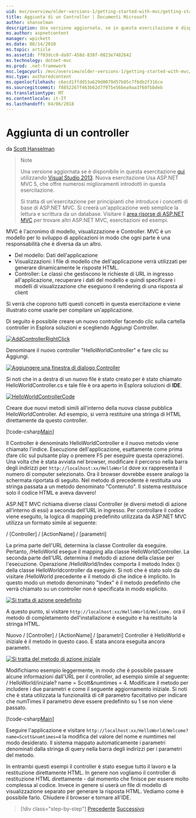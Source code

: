 ```yaml
---
uid: mvc/overview/older-versions-1/getting-started-with-mvc/getting-started-with-mvc-part2
title: Aggiunta di un Controller | Documenti Microsoft
author: shanselman
description: Una versione aggiornata, se in questa esercitazione è disponibile qui con Visual Studio 2013. Nuova esercitazione Usa ASP.NET MVC 5, che offre numerosi miglioramenti rispetto t...
ms.author: aspnetcontent
manager: wpickett
ms.date: 08/14/2010
ms.topic: article
ms.assetid: ff03dcc0-da97-458d-838f-0823e7482642
ms.technology: dotnet-mvc
ms.prod: .net-framework
msc.legacyurl: /mvc/overview/older-versions-1/getting-started-with-mvc/getting-started-with-mvc-part2
msc.type: authoredcontent
ms.openlocfilehash: c6ecd1ffdd53a629d0079d57b85c7f6db2f316ce
ms.sourcegitcommit: f8852267f463b62d7f975e56bea9aa3f68fbbdeb
ms.translationtype: MT
ms.contentlocale: it-IT
ms.lasthandoff: 04/06/2018
---
```

<a name="adding-a-controller"></a>Aggiunta di un controller
====================
da [Scott Hanselman](https://github.com/shanselman)

> > [!NOTE]
> > Una versione aggiornata se è disponibile in questa esercitazione [qui](../../getting-started/introduction/getting-started.md) utilizzando [Visual Studio 2013](https://www.microsoft.com/visualstudio/eng/2013-downloads). Nuova esercitazione Usa ASP.NET MVC 5, che offre numerosi miglioramenti introdotti in questa esercitazione.
> 
> 
> Si tratta di un'esercitazione per principianti che introduce i concetti di base di ASP.NET MVC. Si creerà un'applicazione web semplice la lettura e scrittura da un database. Visitare il [area risorse di ASP.NET MVC](../../../index.md) per trovare altri ASP.NET MVC, esercitazioni ed esempi.


MVC è l'acronimo di modello, visualizzazione e Controller. MVC è un modello per lo sviluppo di applicazioni in modo che ogni parte è una responsabilità che è diversa da un altro.

- Del modello: Dati dell'applicazione
- Visualizzazioni: I file di modello che dell'applicazione verrà utilizzati per generare dinamicamente le risposte HTML.
- Controller: Le classi che gestiscono le richieste di URL in ingresso all'applicazione, recuperare i dati del modello e quindi specificare i modelli di visualizzazione che eseguono il rendering di una risposta al client

Si verrà che coprono tutti questi concetti in questa esercitazione e viene illustrato come usarle per compilare un'applicazione.

Di seguito è possibile creare un nuovo controller facendo clic sulla cartella controller in Esplora soluzioni e scegliendo Aggiungi Controller.

[![AddControllerRightClick](getting-started-with-mvc-part2/_static/image2.png)](getting-started-with-mvc-part2/_static/image1.png)

Denominare il nuovo controller "HelloWorldController" e fare clic su Aggiungi.

[![Aggiungere una finestra di dialogo Controller](getting-started-with-mvc-part2/_static/image4.png)](getting-started-with-mvc-part2/_static/image3.png)

Si noti che in a destra di un nuovo file è stato creato per è stato chiamato HelloWorldController.cs e tale file è ora aperto in Esplora soluzioni di **IDE**.

[![HelloWorldControllerCode](getting-started-with-mvc-part2/_static/image6.png)](getting-started-with-mvc-part2/_static/image5.png)

Creare due nuovi metodi simili all'interno della nuova classe pubblica HelloWorldController. Ad esempio, si verrà restituire una stringa di HTML direttamente da questo controller.

[!code-csharp[Main](getting-started-with-mvc-part2/samples/sample1.cs)]

Il Controller è denominato HelloWorldController e il nuovo metodo viene chiamato l'indice. Esecuzione dell'applicazione, esattamente come prima (fare clic sul pulsante play o premere F5 per eseguire questa operazione). Una volta che è stata avviata nel browser, modificare il percorso nella barra degli indirizzi per `http://localhost:xx/HelloWorld` dove xx rappresenta il numero di computer selezionato. Ora il browser dovrebbe essere analogo la schermata riportata di seguito. Nel metodo di precedente è restituita una stringa passata a un metodo denominato "Contenuto". Il sistema restituisce solo il codice HTML e aveva davvero!

ASP.NET MVC richiama diverse classi Controller (e diversi metodi di azione all'interno di essi) a seconda dell'URL in ingresso. Per controllare il codice viene eseguito, la logica di mapping predefinito utilizzata da ASP.NET MVC utilizza un formato simile al seguente:

/ [Controller] / [ActionName] / [parametri]

La prima parte dell'URL determina la classe Controller da eseguire. Pertanto, /HelloWorld esegue il mapping alla classe HelloWorldController. La seconda parte dell'URL determina il metodo di azione della classe per l'esecuzione. Operazione /HelloWorld/Index comporta il metodo Index () della classe HelloWorldcontroller da eseguire. Si noti che è stato solo da visitare /HelloWorld precedente e il metodo di che indice è implicito. In questo modo un metodo denominato "Index" è il metodo predefinito che verrà chiamato su un controller non è specificata in modo esplicito.

[![Si tratta di azione predefinito](getting-started-with-mvc-part2/_static/image8.png)](getting-started-with-mvc-part2/_static/image7.png)

A questo punto, si visitare `http://localhost:xx/HelloWorld/Welcome.` ora il metodo di completamento dell'installazione è eseguito e ha restituito la stringa HTML.

Nuovo / [Controller] / [ActionName] / [parametri] Controller è HelloWorld e iniziale è il metodo in questo caso. È stata ancora eseguita ancora parametri.

[![Si tratta del metodo di azione iniziale](getting-started-with-mvc-part2/_static/image10.png)](getting-started-with-mvc-part2/_static/image9.png)

Modifichiamo esempio leggermente, in modo che è possibile passare alcune informazioni dall'URL per il controller, ad esempio simile al seguente: / HelloWorld/iniziale? name = Scott&amp;numtimes = 4. Modificare il metodo per includere i due parametri e come il seguente aggiornamento iniziale. Si noti che è stata utilizzata la funzionalità di c# parametro facoltativo per indicare che numTimes il parametro deve essere predefinito su 1 se non viene passato.

[!code-csharp[Main](getting-started-with-mvc-part2/samples/sample2.cs)]

Eseguire l'applicazione e visitare `http://localhost:xx/HelloWorld/Welcome?name=Scott&numtimes=4` la modifica del valore del nome e numtimes nel modo desiderato. Il sistema mappato automaticamente i parametri denominati dalla stringa di query nella barra degli indirizzi per i parametri del metodo.

In entrambi questi esempi il controller è stato esegue tutto il lavoro e la restituzione direttamente HTML. In genere non vogliamo il controller di restituzione HTML direttamente - dal momento che finisce per essere molto complessa al codice. Invece in genere si userà un file di modello di visualizzazione separato per generare la risposta HTML. Vediamo come è possibile farlo. Chiudere il browser e tornare all'IDE.

> [!div class="step-by-step"]
> [Precedente](getting-started-with-mvc-part1.md)
> [Successivo](getting-started-with-mvc-part3.md)

